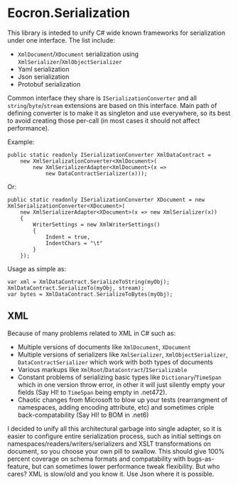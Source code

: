 # Eocron.Serialization

This library is inteded to unify C# wide known frameworks for serialization under one interface.
The list include:

  - `XmlDocument`/`XDocument` serialization using `XmlSerializer`/`XmlObjectSerializer`
  - Yaml serialization
  - Json serialization
  - Protobuf serialization

Common interface they share is `ISerializationConverter` and all `string`/`byte`/`stream` extensions are based on this interface.
Main path of defining converter is to make it as singleton and use everywhere, so its best to avoid creating those per-call (in most cases it should not affect performance).

Example:

    public static readonly ISerializationConverter XmlDataContract =
        new XmlSerializationConverter<XmlDocument>(
            new XmlSerializerAdapter<XmlDocument>(x =>
                new DataContractSerializer(x)));

Or:

    public static readonly ISerializationConverter XDocument = new XmlSerializationConverter<XDocument>(
        new XmlSerializerAdapter<XDocument>(x => new XmlSerializer(x))
        {
            WriterSettings = new XmlWriterSettings()
            {
                Indent = true,
                IndentChars = "\t"
            }
        });

Usage as simple as:

    var xml = XmlDataContract.SerializeToString(myObj);
    XmlDataContract.SerializeTo(myObj, stream);
    var bytes = XmlDataContract.SerializeToBytes(myObj);


## XML

Because of many problems related to XML in C# such as:

  - Multiple versions of documents like `XmlDocument`, `XDocument`
  - Multiple versions of serializers like `XmlSerializer`, `XmlObjectSerializer`, `DataContractSerializer` which work with both types of documents
  - Various markups like `XmlRoot`/`DataContract`/`ISerializable`
  - Constant problems of serializing basic types like `Dictionary`/`TimeSpan` which in one version throw error, in other it will just silently empty your fields (Say HI! to `TimeSpan` being empty in .net472).
  - Chaotic changes from Microsoft to blow up your tests (rearrangment of namespaces, adding encoding attribute, etc) and sometimes criple back-compatability (Say HI! to BOM in .net6)

I decided to unify all this architectural garbage into single adapter, so it is easier to configure entire serialization process,
such as initial settings on namespaces/readers/writers/serializers and XSLT transformations on document, so you choose your own pill to swallow.
This should give 100% percent coverage on schema formats and compatability with bugs-as-feature, but can sometimes lower performance tweak flexibility. But who cares? XML is slow/old and you know it. Use Json where it is possible.
